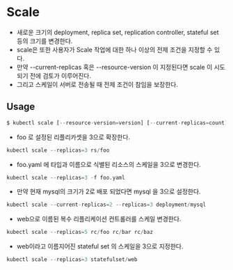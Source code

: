 # Scale

- 새로운 크기의 deployment, replica set, replication controller, stateful set 등의 크기를 변경한다. 
- scale은 또한 사용자가 Scale 작업에 대한 하나 이상의 전제 조건을 지정할 수 있다. 
- 만약 --current-replicas 혹은 --resource-version 이 지정된다면 scale 이 시도되기 전에 검토가 이루어진다. 
- 그리고 스케일이 서버로 전송될 때 전제 조건이 참임을 보장한다. 

## Usage

```py
$ kubectl scale [--resource-version=version] [--current-replicas=count] --replicas=COUNT (-f FILENAME | TYPE NAME)
```

- foo 로 설정된 리플리카셋을 3으로 확장한다. 

```py
kubectl scale --replicas=3 rs/foo
```

- foo.yaml 에 타입과 이름으로 식별된 리소스의 스케일을 3으로 변경한다. 

```py
kubectl scale --replicas=3 -f foo.yaml
```

- 만약 현재 mysql의 크기가 2로 배포 되었다면 mysql 을 3으로 설정한다. 

```py
kubectl scale --current-replicas=2 --replicas=3 deployment/mysql
```

- web으로 이름된 복수 리플리케이션 컨트롤러를 스케일 변경한다. 

```py
kubectl scale --replicas=5 rc/foo rc/bar rc/baz
```

- web이라고 이름지어진 stateful set 의 스케일을 3으로 지정한다. 

```py
kubectl scale --replicas=3 statefulset/web
```

